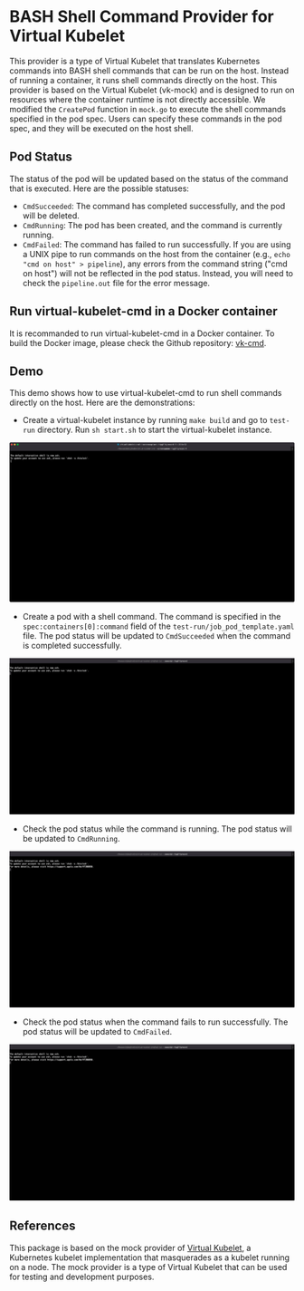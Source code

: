 
# BASH Shell Command Provider for Virtual Kubelet

This provider is a type of Virtual Kubelet that translates Kubernetes commands into BASH shell commands that can be run on the host. Instead of running a container, it runs shell commands directly on the host. This provider is based on the Virtual Kubelet (vk-mock) and is designed to run on resources where the container runtime is not directly accessible. We modified the `CreatePod` function in `mock.go` to execute the shell commands specified in the pod spec. Users can specify these commands in the pod spec, and they will be executed on the host shell.

## Pod Status

The status of the pod will be updated based on the status of the command that is executed. Here are the possible statuses:

- `CmdSucceeded`: The command has completed successfully, and the pod will be deleted.
- `CmdRunning`: The pod has been created, and the command is currently running.
- `CmdFailed`: The command has failed to run successfully. If you are using a UNIX pipe to run commands on the host from the container (e.g., `echo "cmd on host" > pipeline`), any errors from the command string ("cmd on host") will not be reflected in the pod status. Instead, you will need to check the `pipeline.out` file for the error message.

## Run virtual-kubelet-cmd in a Docker container
It is recommanded to run virtual-kubelet-cmd in a Docker container. To build the Docker image, please check the Github repository: [vk-cmd](https://github.com/tsaie79/vk-cmd).

## Demo 

This demo shows how to use virtual-kubelet-cmd to run shell commands directly on the host. Here are the demonstrations:

- Create a virtual-kubelet instance by running `make build` and go to `test-run` directory. Run `sh start.sh` to start the virtual-kubelet instance.

![image](images/create_vk.gif)

- Create a pod with a shell command. The command is specified in the `spec:containers[0]:command` field of the `test-run/job_pod_template.yaml` file. The pod status will be updated to `CmdSucceeded` when the command is completed successfully.

![image](images/cmd_succeeded.gif)

- Check the pod status while the command is running. The pod status will be updated to `CmdRunning`.

![image](images/cmd_running.gif)

- Check the pod status when the command fails to run successfully. The pod status will be updated to `CmdFailed`.

![image](images/cmd_failed.gif)


## References

This package is based on the mock provider of [Virtual Kubelet](https://github.com/virtual-kubelet/virtual-kubelet), a Kubernetes kubelet implementation that masquerades as a kubelet running on a node. The mock provider is a type of Virtual Kubelet that can be used for testing and development purposes.